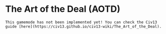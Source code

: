 # The Art of the Deal (AOTD)

```admonish note
This gamemode has not been implemented yet! You can check the Civ13 guide [here](https://civ13.github.io/civ13-wiki/The_Art_of_the_Deal).
```
